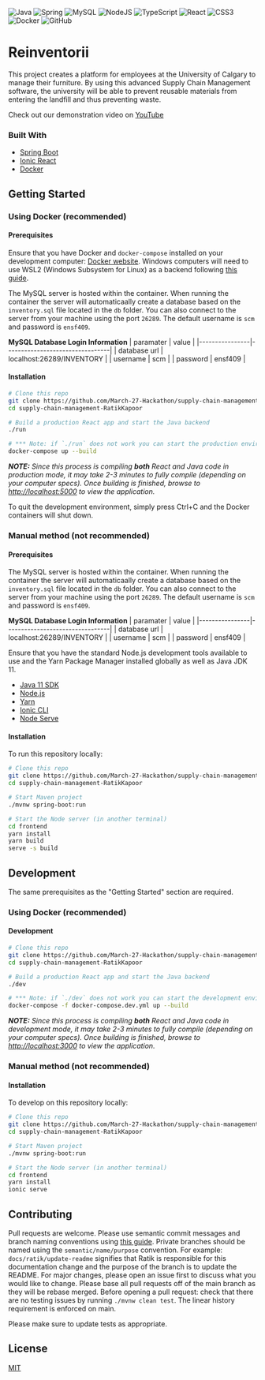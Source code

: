 <img alt="Java" src="https://img.shields.io/badge/java-%23ED8B00.svg?&style=for-the-badge&logo=java&logoColor=white"/> <img alt="Spring" src="https://img.shields.io/badge/spring%20-%236DB33F.svg?&style=for-the-badge&logo=spring&logoColor=white"/> <img alt="MySQL" src="https://img.shields.io/badge/mysql-%2300f.svg?&style=for-the-badge&logo=mysql&logoColor=white"/> <img alt="NodeJS" src="https://img.shields.io/badge/node.js%20-%2343853D.svg?&style=for-the-badge&logo=node.js&logoColor=white"/> <img alt="TypeScript" src="https://img.shields.io/badge/typescript%20-%23007ACC.svg?&style=for-the-badge&logo=typescript&logoColor=white"/> <img alt="React" src="https://img.shields.io/badge/react%20-%2320232a.svg?&style=for-the-badge&logo=react&logoColor=%2361DAFB"/> <img alt="CSS3" src="https://img.shields.io/badge/css3%20-%231572B6.svg?&style=for-the-badge&logo=css3&logoColor=white"/> <img alt="Docker" src="https://img.shields.io/badge/docker%20-%230db7ed.svg?&style=for-the-badge&logo=docker&logoColor=white"/> <img alt="GitHub" src="https://img.shields.io/badge/github%20-%23121011.svg?&style=for-the-badge&logo=github&logoColor=white"/>

# Reinventorii

This project creates a platform for employees at the University of Calgary to manage their furniture. By using this advanced Supply Chain Management software, the university will be able to prevent reusable materials from entering the landfill and thus preventing waste.

Check out our demonstration video on [YouTube](https://youtu.be/KbdvFVaVgr0)

### Built With

- [Spring Boot](https://spring.io/projects/spring-boot)
- [Ionic React](https://ionicframework.com)
- [Docker](https://www.docker.com)

## Getting Started

### Using Docker (recommended)

#### Prerequisites

Ensure that you have Docker and `docker-compose` installed on your development computer: [Docker website](https://www.docker.com). Windows computers will need to use WSL2 (Windows Subsystem for Linux) as a backend following [this guide](https://docs.docker.com/docker-for-windows/wsl/).

The MySQL server is hosted within the container. When running the container the server will automaticaally create a database based on the `inventory.sql` file located in the `db` folder. You can also connect to the server from your machine using the port `26289`. The default username is `scm` and password is `ensf409`.

**MySQL Database Login Information**
| paramater | value |
|----------------|---------------------------------|
| database url | localhost:26289/INVENTORY |
| username | scm |
| password | ensf409 |

#### Installation

```bash
# Clone this repo
git clone https://github.com/March-27-Hackathon/supply-chain-management-RatikKapoor.git
cd supply-chain-management-RatikKapoor

# Build a production React app and start the Java backend
./run

# *** Note: if `./run` does not work you can start the production environment using the following command ***
docker-compose up --build
```

_**NOTE:** Since this process is compiling **both** React and Java code in production mode, it may take 2-3 minutes to fully compile (depending on your computer specs). Once building is finished, browse to [http://localhost:5000](http://localhost:5000) to view the application._

To quit the development environment, simply press Ctrl+C and the Docker containers will shut down.

### Manual method (not recommended)

#### Prerequisites

The MySQL server is hosted within the container. When running the container the server will automaticaally create a database based on the `inventory.sql` file located in the `db` folder. You can also connect to the server from your machine using the port `26289`. The default username is `scm` and password is `ensf409`.

**MySQL Database Login Information**
| paramater | value |
|----------------|---------------------------------|
| database url | localhost:26289/INVENTORY |
| username | scm |
| password | ensf409 |

Ensure that you have the standard Node.js development tools available to use and the Yarn Package Manager installed globally as well as Java JDK 11.

- [Java 11 SDK](https://www.oracle.com/ca-en/java/technologies/javase-jdk11-downloads.html)
- [Node.js](https://nodejs.org/en/)
- [Yarn](https://yarnpkg.com)
- [Ionic CLI](https://ionicframework.com/docs/cli)
- [Node Serve](https://www.npmjs.com/package/serve)

#### Installation

To run this repository locally:

```bash
# Clone this repo
git clone https://github.com/March-27-Hackathon/supply-chain-management-RatikKapoor.git
cd supply-chain-management-RatikKapoor

# Start Maven project
./mvnw spring-boot:run

# Start the Node server (in another terminal)
cd frontend
yarn install
yarn build
serve -s build
```

## Development

The same prerequisites as the "Getting Started" section are required.

### Using Docker (recommended)

#### Development

```bash
# Clone this repo
git clone https://github.com/March-27-Hackathon/supply-chain-management-RatikKapoor.git
cd supply-chain-management-RatikKapoor

# Build a production React app and start the Java backend
./dev

# *** Note: if `./dev` does not work you can start the development environment using the following command ***
docker-compose -f docker-compose.dev.yml up --build
```

_**NOTE:** Since this process is compiling **both** React and Java code in development mode, it may take 2-3 minutes to fully compile (depending on your computer specs). Once building is finished, browse to [http://localhost:3000](http://localhost:3000) to view the application._

### Manual method (not recommended)

#### Installation

To develop on this repository locally:

```bash
# Clone this repo
git clone https://github.com/March-27-Hackathon/supply-chain-management-RatikKapoor.git
cd supply-chain-management-RatikKapoor

# Start Maven project
./mvnw spring-boot:run

# Start the Node server (in another terminal)
cd frontend
yarn install
ionic serve
```

## Contributing

Pull requests are welcome. Please use semantic commit messages and branch naming conventions using [this guide](https://www.conventionalcommits.org/en/v1.0.0/). Private branches should be named using the `semantic/name/purpose` convention. For example: `docs/ratik/update-readme` signifies that Ratik is responsible for this documentation change and the purpose of the branch is to update the README. For major changes, please open an issue first to discuss what you would like to change. Please base all pull requests off of the main branch as they will be rebase merged. Before opening a pull request: check that there are no testing issues by running `./mvnw clean test`. The linear history requirement is enforced on main.

Please make sure to update tests as appropriate.

## License

[MIT](https://choosealicense.com/licenses/mit/)
